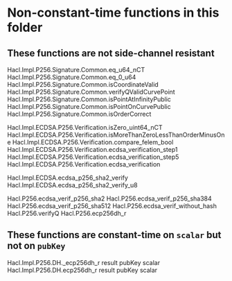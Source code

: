 # Non-constant-time functions in this folder

## These functions are not side-channel resistant

Hacl.Impl.P256.Signature.Common.eq_u64_nCT
Hacl.Impl.P256.Signature.Common.eq_0_u64
Hacl.Impl.P256.Signature.Common.isCoordinateValid
Hacl.Impl.P256.Signature.Common.verifyQValidCurvePoint
Hacl.Impl.P256.Signature.Common.isPointAtInfinityPublic
Hacl.Impl.P256.Signature.Common.isPointOnCurvePublic
Hacl.Impl.P256.Signature.Common.isOrderCorrect

Hacl.Impl.ECDSA.P256.Verification.isZero_uint64_nCT
Hacl.Impl.ECDSA.P256.Verification.isMoreThanZeroLessThanOrderMinusOne
Hacl.Impl.ECDSA.P256.Verification.compare_felem_bool
Hacl.Impl.ECDSA.P256.Verification.ecdsa_verification_step1
Hacl.Impl.ECDSA.P256.Verification.ecdsa_verification_step5
Hacl.Impl.ECDSA.P256.Verification.ecdsa_verification

Hacl.Impl.ECDSA.ecdsa_p256_sha2_verify
Hacl.Impl.ECDSA.ecdsa_p256_sha2_verify_u8

Hacl.P256.ecdsa_verif_p256_sha2
Hacl.P256.ecdsa_verif_p256_sha384
Hacl.P256.ecdsa_verif_p256_sha512
Hacl.P256.ecdsa_verif_without_hash
Hacl.P256.verifyQ
Hacl.P256.ecp256dh_r

## These functions are constant-time on `scalar` but not on `pubKey`

Hacl.Impl.P256.DH._ecp256dh_r result pubKey scalar
Hacl.Impl.P256.DH.ecp256dh_r result pubKey scalar

